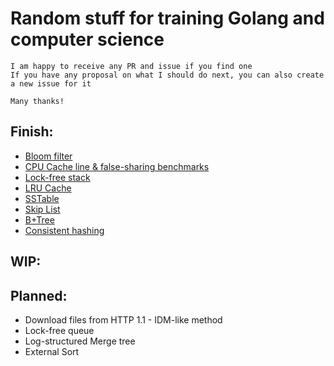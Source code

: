 # Random stuff for training Golang and computer science

```
I am happy to receive any PR and issue if you find one
If you have any proposal on what I should do next, you can also create a new issue for it

Many thanks!
```

## Finish:
- [Bloom filter](src/bloom/README.md)
- [CPU Cache line & false-sharing benchmarks](src/cpu/README.md)
- [Lock-free stack](src/lockfree/README.md)
- [LRU Cache](https://leetcode.com/problems/lru-cache/)
- [SSTable](src/lsm/README.md)
- [Skip List](src/skiplist/README.md)
- [B+Tree](src/btree/README.md)
- [Consistent hashing](src/hashing/README.md)

## WIP:

## Planned:
- Download files from HTTP 1.1 - IDM-like method
- Lock-free queue
- Log-structured Merge tree
- External Sort